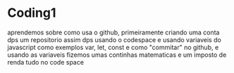 # Coding1
aprendemos sobre como usa o github, primeiramente criando uma conta dps um repositorio assim dps usando o codespace e usando variaveis do javascript como exemplos var, let, const e como "commitar" no github, e usando as variaveis fizemos umas continhas matematicas e um imposto de renda tudo no code space
